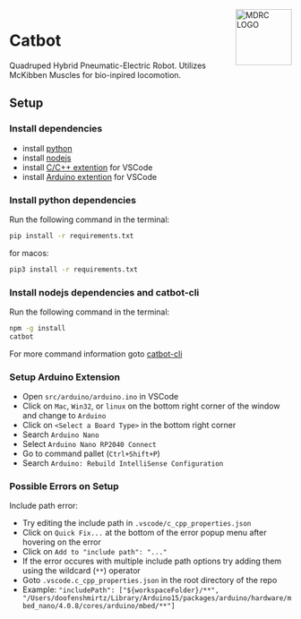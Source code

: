 <img src="https://pbs.twimg.com/profile_images/661962002/logo_400x400.png" align="right" alt="MDRC LOGO" title="MDRC LOGO" width="100">

# Catbot
Quadruped Hybrid Pneumatic-Electric Robot. Utilizes McKibben Muscles for bio-inpired locomotion.

## Setup
### Install dependencies
* install [python](https://www.python.org/downloads/)
* install [nodejs](https://nodejs.org/en/download/)
* install [C/C++ extention](https://marketplace.visualstudio.com/items?itemName=ms-vscode.cpptools) for VSCode
* install [Arduino extention](https://marketplace.visualstudio.com/items?itemName=vsciot-vscode.vscode-arduino) for VSCode
### Install python dependencies
Run the following command in the terminal:
```bash
pip install -r requirements.txt
```
for macos:
```bash
pip3 install -r requirements.txt
```
### Install nodejs dependencies and catbot-cli
Run the following command in the terminal:
```bash
npm -g install
catbot
```

For more command information goto [catbot-cli](cli/README.md)

### Setup Arduino Extension
* Open `src/arduino/arduino.ino` in VSCode
* Click on `Mac`, `Win32`, or `linux` on the bottom right corner of the window and change to `Arduino`
* Click on `<Select a Board Type>` in the bottom right corner
* Search `Arduino Nano`
* Select `Arduino Nano RP2040 Connect`
* Go to command pallet (`Ctrl+Shift+P`)
* Search `Arduino: Rebuild IntelliSense Configuration`

### Possible Errors on Setup
Include path error:
* Try editing the include path in `.vscode/c_cpp_properties.json`
* Click on `Quick Fix...` at the bottom of the error popup menu after hovering on the error
* Click on `Add to "include path": "..."`
* If the error occures with multiple include path options try adding them using the wildcard (`**`) operator
* Goto `.vscode.c_cpp_properties.json` in the root directory of the repo
* Example: `"includePath": ["${workspaceFolder}/**", "/Users/doofenshmirtz/Library/Arduino15/packages/arduino/hardware/mbed_nano/4.0.8/cores/arduino/mbed/**"]`
